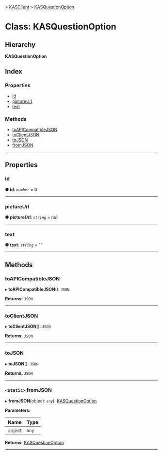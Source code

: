 [](../README.md) > [KASClient](../modules/kasclient.md) > [KASQuestionOption](../classes/kasclient.kasquestionoption.md)

# Class: KASQuestionOption

## Hierarchy

**KASQuestionOption**

## Index

### Properties

* [id](kasclient.kasquestionoption.md#id)
* [pictureUrl](kasclient.kasquestionoption.md#pictureurl)
* [text](kasclient.kasquestionoption.md#text)

### Methods

* [toAPICompatibleJSON](kasclient.kasquestionoption.md#toapicompatiblejson)
* [toClientJSON](kasclient.kasquestionoption.md#toclientjson)
* [toJSON](kasclient.kasquestionoption.md#tojson)
* [fromJSON](kasclient.kasquestionoption.md#fromjson)

---

## Properties

<a id="id"></a>

###  id

**● id**: *`number`* = 0

___
<a id="pictureurl"></a>

###  pictureUrl

**● pictureUrl**: *`string`* =  null

___
<a id="text"></a>

###  text

**● text**: *`string`* = ""

___

## Methods

<a id="toapicompatiblejson"></a>

###  toAPICompatibleJSON

▸ **toAPICompatibleJSON**(): `JSON`

**Returns:** `JSON`

___
<a id="toclientjson"></a>

###  toClientJSON

▸ **toClientJSON**(): `JSON`

**Returns:** `JSON`

___
<a id="tojson"></a>

###  toJSON

▸ **toJSON**(): `JSON`

**Returns:** `JSON`

___
<a id="fromjson"></a>

### `<Static>` fromJSON

▸ **fromJSON**(object: *`any`*): [KASQuestionOption](kasclient.kasquestionoption.md)

**Parameters:**

| Name | Type |
| ------ | ------ |
| object | `any` |

**Returns:** [KASQuestionOption](kasclient.kasquestionoption.md)

___

